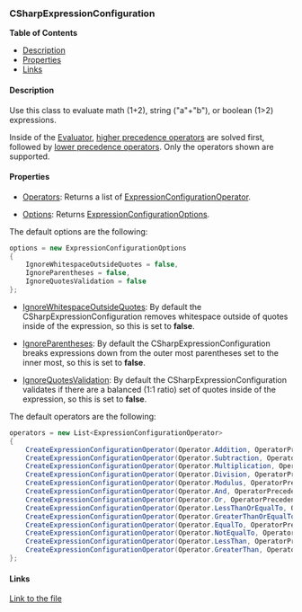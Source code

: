 ### CSharpExpressionConfiguration

**Table of Contents**
- [Description](#description)
- [Properties](#properties)
- [Links](#links)

#### Description

Use this class to evaluate math (1+2), string ("a"+"b"), or boolean (1>2) expressions.

Inside of the [Evaluator](/api/ExpressionEvaluatorForDotNet.Evaluator.html), [higher precedence operators](/api/ExpressionEvaluatorForDotNet.OperatorPrecedence.html#ExpressionEvaluatorForDotNet_OperatorPrecedence_Higher) are solved first, followed by [lower precedence operators](/api/ExpressionEvaluatorForDotNet.OperatorPrecedence.html#ExpressionEvaluatorForDotNet_OperatorPrecedence_Lower). Only the operators shown are supported.


#### Properties

- [Operators](/api/ExpressionEvaluatorForDotNet.CSharpExpressionConfiguration.html#ExpressionEvaluatorForDotNet_CSharpExpressionConfiguration_Operators): Returns a list of [ExpressionConfigurationOperator](/api/ExpressionEvaluatorForDotNet.ExpressionConfigurationOperator.html).

- [Options](/api/ExpressionEvaluatorForDotNet.CSharpExpressionConfiguration.html#ExpressionEvaluatorForDotNet_CSharpExpressionConfiguration_Options): Returns [ExpressionConfigurationOptions](/api/ExpressionEvaluatorForDotNet.ExpressionConfigurationOptions.html).

The default options are the following:
```csharp
options = new ExpressionConfigurationOptions
{
    IgnoreWhitespaceOutsideQuotes = false,
    IgnoreParentheses = false,
    IgnoreQuotesValidation = false
};
```
- [IgnoreWhitespaceOutsideQuotes](/api/ExpressionEvaluatorForDotNet.ExpressionConfigurationOptions.html#ExpressionEvaluatorForDotNet_ExpressionConfigurationOptions_IgnoreWhitespaceOutsideQuotes): By default the CSharpExpressionConfiguration removes whitespace outside of quotes inside of the expression, so this is set to **false**.

- [IgnoreParentheses](/api/ExpressionEvaluatorForDotNet.ExpressionConfigurationOptions.html#ExpressionEvaluatorForDotNet_ExpressionConfigurationOptions_IgnoreParentheses): By default the CSharpExpressionConfiguration breaks expressions down from the outer most parentheses set to the inner most, so this is set to **false**.

- [IgnoreQuotesValidation](/api/ExpressionEvaluatorForDotNet.ExpressionConfigurationOptions.html#ExpressionEvaluatorForDotNet_ExpressionConfigurationOptions_IgnoreQuotesValidation): By default the CSharpExpressionConfiguration validates if there are a balanced (1:1 ratio) set of quotes inside of the expression, so this is set to **false**.

The default operators are the following:
```csharp
operators = new List<ExpressionConfigurationOperator>
{
    CreateExpressionConfigurationOperator(Operator.Addition, OperatorPrecedence.Lower, OperatorType.MathString, "+"),
    CreateExpressionConfigurationOperator(Operator.Subtraction, OperatorPrecedence.Lower, OperatorType.MathString, "-"),
    CreateExpressionConfigurationOperator(Operator.Multiplication, OperatorPrecedence.Higher, OperatorType.MathString, "*"),
    CreateExpressionConfigurationOperator(Operator.Division, OperatorPrecedence.Higher, OperatorType.MathString, "/"),
    CreateExpressionConfigurationOperator(Operator.Modulus, OperatorPrecedence.Higher, OperatorType.MathString, "%"),
    CreateExpressionConfigurationOperator(Operator.And, OperatorPrecedence.Lower, OperatorType.Boolean, "&&"),
    CreateExpressionConfigurationOperator(Operator.Or, OperatorPrecedence.Lower, OperatorType.Boolean, "||"),
    CreateExpressionConfigurationOperator(Operator.LessThanOrEqualTo, OperatorPrecedence.Higher, OperatorType.Boolean, "<="),
    CreateExpressionConfigurationOperator(Operator.GreaterThanOrEqualTo, OperatorPrecedence.Higher, OperatorType.Boolean, ">="),
    CreateExpressionConfigurationOperator(Operator.EqualTo, OperatorPrecedence.Higher, OperatorType.Boolean, "=="),
    CreateExpressionConfigurationOperator(Operator.NotEqualTo, OperatorPrecedence.Higher, OperatorType.Boolean, "!="),
    CreateExpressionConfigurationOperator(Operator.LessThan, OperatorPrecedence.Higher, OperatorType.Boolean, "<"),
    CreateExpressionConfigurationOperator(Operator.GreaterThan, OperatorPrecedence.Higher, OperatorType.Boolean, ">"),
};
```

#### Links

[Link to the file](/api/ExpressionEvaluatorForDotNet.CSharpExpressionConfiguration.html)